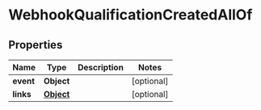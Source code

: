 

# WebhookQualificationCreatedAllOf


## Properties

| Name | Type | Description | Notes |
|------------ | ------------- | ------------- | -------------|
|**event** | **Object** |  |  [optional] |
|**links** | [**Object**](Object.md) |  |  [optional] |



